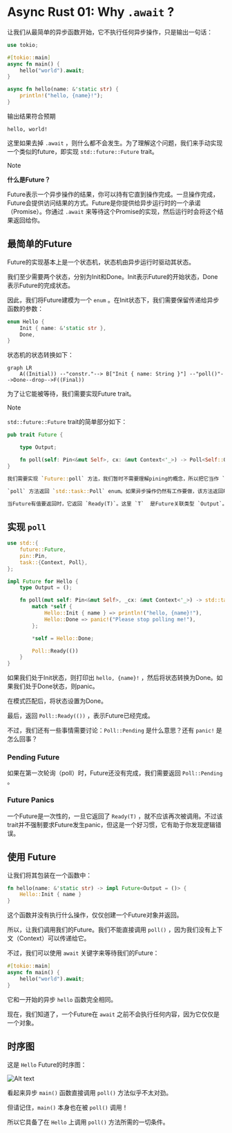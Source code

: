 # Async Rust 01: Why `.await` ?

让我们从最简单的异步函数开始，它不执行任何异步操作，只是输出一句话：

```rust
use tokio;

#[tokio::main]
async fn main() {
    hello("world").await;
}

async fn hello(name: &'static str) {
    println!("hello, {name}!");
}
```

输出结果符合预期

```text
hello, world!
```

这里如果去掉 `.await` ，则什么都不会发生。为了理解这个问题，我们来手动实现一个类似的future，即实现 `std::future::Future` trait。

> [!NOTE]
> **什么是Future？**
>
> Future表示一个异步操作的结果，你可以持有它直到操作完成。一旦操作完成，Future会提供访问结果的方式。Future是你提供给异步运行时的一个承诺（Promise）。你通过 `.await` 来等待这个Promise的实现，然后运行时会将这个结果返回给你。

## 最简单的Future

Future的实现基本上是一个状态机，状态机由异步运行时驱动其状态。

我们至少需要两个状态，分别为Init和Done。Init表示Future的开始状态，Done 表示Future的完成状态。

因此，我们将Future建模为一个 `enum` 。在Init状态下，我们需要保留传递给异步函数的参数：

```rust
enum Hello {
    Init { name: &'static str },
    Done,
}
```

状态机的状态转换如下：

```mermaid
graph LR 
    A((Initial)) --"constr."--> B["Init { name: String }"] --"poll()"-->Done--drop-->F((Final))
```

为了让它能被等待，我们需要实现Future trait。

> [!NOTE]
> 
> `std::future::Future` trait的简单部分如下：
>
> ```rust
> pub trait Future {
>
>     type Output;
>
>     fn poll(self: Pin<&mut Self>, cx: &mut Context<'_>) -> Poll<Self::Output>;
> }
>
> 我们需要实现 `Future::poll` 方法，我们暂时不需要理解pining的概念，所以把它当作 `&mut self` 来处理。我们现在暂时也不需要上下文。
>
> `poll` 方法返回 `std::task::Poll` enum。如果异步操作仍然有工作要做，该方法返回Pending（返回Pending时还需要其他东西，但现在可以先忽略）
>
> 当Future有值要返回时，它返回 `Ready(T)`。这里 `T`  是Future关联类型 `Output`。我们也不需要返回值，所以也可以先忽略。

## 实现 `poll`

```rust
use std::{
    future::Future,
    pin::Pin,
    task::{Context, Poll},
};

impl Future for Hello {
    type Output = ();

    fn poll(mut self: Pin<&mut Self>, _cx: &mut Context<'_>) -> std::task::Poll<Self::Output> {
        match *self {
            Hello::Init { name } => println!("hello, {name}!"),
            Hello::Done => panic!("Please stop polling me!"),
        };

        *self = Hello::Done;

        Poll::Ready(())
    }
}
```

如果我们处于Init状态，则打印出 `hello, {name}!` ，然后将状态转换为Done。如果我们处于Done状态，则panic。

在模式匹配后，将状态设置为Done。

最后，返回 `Poll::Ready(())` ，表示Future已经完成。

不过，我们还有一些事情需要讨论：`Poll::Pending` 是什么意思？还有 `panic!` 是怎么回事？

### Pending Future

如果在第一次轮询（poll）时，Future还没有完成，我们需要返回 `Poll::Pending` 。

### Future Panics

一个Future是一次性的，一旦它返回了 `Ready(T)` ，就不应该再次被调用。不过该trait并不强制要求Future发生panic，但这是一个好习惯，它有助于你发现逻辑错误。

## 使用 Future

让我们将其包装在一个函数中：

```rust
fn hello(name: &'static str) -> impl Future<Output = ()> {
    Hello::Init { name }
}
```
 
这个函数并没有执行什么操作，仅仅创建一个Future对象并返回。

所以，让我们调用我们的Future。我们不能直接调用 `poll()` ，因为我们没有上下文（Context）可以传递给它。

不过，我们可以使用 `await`  关键字来等待我们的Future：

```rust
#[tokio::main]
async fn main() {
    hello("world").await;
}
```

它和一开始的异步 `hello` 函数完全相同。

现在，我们知道了，一个Future在 `await` 之前不会执行任何内容，因为它仅仅是一个对象。

## 时序图

这是 `Hello` Future的时序图：

![Alt text](https://hegdenu.net/img/understanding-async-await-1/hello-sequence_diagram.svg)

看起来异步 `main()` 函数直接调用 `poll()` 方法似乎不太对劲。

但请记住，`main()` 本身也在被 `poll()` 调用！

所以它具备了在 `Hello` 上调用 `poll()` 方法所需的一切条件。

